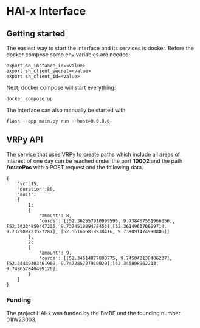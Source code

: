 # HAI-x Interface



## Getting started
The easiest way to start the interface and its services is docker. Before the docker compose some env variables are needed:

```
export sh_instance_id=<value>
export sh_client_secret=<value>
export sh_client_id=<value>
```

Next, docker compose will start everything:
```
docker compose up
```

The interface can also manually be started with 
```
flask --app main.py run --host=0.0.0.0
```

## VRPy API
The service that uses VRPy to create paths which include all areas of interest of one day can be reached under the port <b>10002</b> and the path <b>/routePos</b> with a POST request and the following data.

```
{
    'vc':15, 
    'duration':80, 
    'aois':
    {
        1: 
        {
            'amount': 8, 
            'cords': [[52.362557910099596, 9.738487551966356], [52.36234859447236, 9.737451089478453],[52.361496370609714, 9.737989723527287], [52.361665819938416, 9.739091474990806]]
        },
        2: 
        {
            'amount': 9, 
            'cords': [[52.34614877808775, 9.745042138406237], [52.34439303461969, 9.747285727910029],[52.345808962213, 9.748657840499126]]
        } 
    }
}
```

### Funding
The project HAI-x was funded by the BMBF und the founding number 01IW23003.
